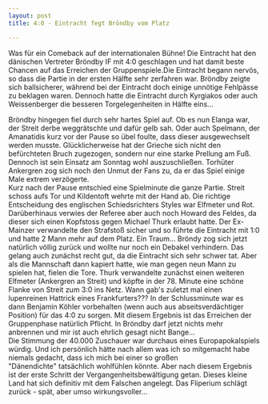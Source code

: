 ```yaml
---
layout: post
title: 4:0 - Eintracht fegt Bröndby vom Platz

---
```


Was für ein Comeback auf der internationalen Bühne! Die Eintracht hat den dänischen Vertreter Bröndby IF mit 4:0 geschlagen und hat damit beste Chancen auf das Erreichen der Gruppenspiele.Die Eintracht begann nervös, so dass die Partie in der ersten Hälfte sehr zerfahren war. Bröndby zeigte sich ballsicherer, während bei der Eintracht doch einige unnötige Fehlpässe zu beklagen waren. Dennoch hatte die Eintracht durch Kyrgiakos oder auch Weissenberger die besseren Torgelegenheiten in Hälfte eins...

Bröndby hingegen fiel durch sehr hartes Spiel auf. Ob es nun Elanga war, der Streit derbe weggrätschte und dafür gelb sah. Oder auch Spelmann, der Amanatidis kurz vor der Pause so übel foulte, dass dieser ausgewechselt werden musste. Glücklicherweise hat der Grieche sich nicht den befürchteten Bruch zugezogen, sondern nur eine starke Prellung am Fuß. Dennoch ist sein Einsatz am Sonntag wohl auszuschließen. Torhüter Ankergren zog sich noch den Unmut der Fans zu, da er das Spiel einige Male extrem verzögerte.  
Kurz nach der Pause entschied eine Spielminute die ganze Partie. Streit schoss aufs Tor und Kildentoft wehrte mit der Hand ab. Die richtige Entscheidung des englischen Schiedsrichters Styles war Elfmeter und Rot. Darüberhinaus verwies der Referee aber auch noch Howard des Feldes, da dieser sich einen Kopfstoss gegen Michael Thurk erlaubt hatte. Der Ex-Mainzer verwandelte den Strafstoß sicher und so führte die Eintracht mit 1:0 und hatte 2 Mann mehr auf dem Platz. Ein Traum... Bröndy zog sich jetzt natürlich völlig zurück und wollte nur noch ein Debakel verhindern. Das gelang auch zunächst recht gut, da die Eintracht sich sehr schwer tat. Aber als die Mannschaft dann kapiert hatte, wie man gegen neun Mann zu spielen hat, fielen die Tore. Thurk verwandelte zunächst einen weiteren Elfmeter (Ankergren an Streit) und köpfte in der 78. Minute eine schöne Flanke von Streit zum 3:0 ins Netz. Wann gab's zuletzt mal einen lupenreinen Hattrick eines Frankfurters??? In der Schlussminute war es dann Benjamin Köhler vorbehalten (wenn auch aus abseitsverdächtiger Position) für das 4:0 zu sorgen. Mit diesem Ergebnis ist das Erreichen der Gruppenphase natürlich Pflicht. In Bröndby darf jetzt nichts mehr anbrennen und mir ist auch ehrlich gesagt nicht Bange...  
Die Stimmung der 40.000 Zuschauer war durchaus eines Europapokalspiels würdig. Und ich persönlich hätte nach allem was ich so mitgemacht habe niemals gedacht, dass ich mich bei einer so großen "Dänendichte" tatsächlich wohlfühlen könnte. Aber nach diesem Ergebnis ist der erste Schritt der Vergangenheitsbewältigung getan. Dieses kleine Land hat sich definitiv mit dem Falschen angelegt. Das Fliperium schlägt zurück - spät, aber umso wirkungsvoller...
